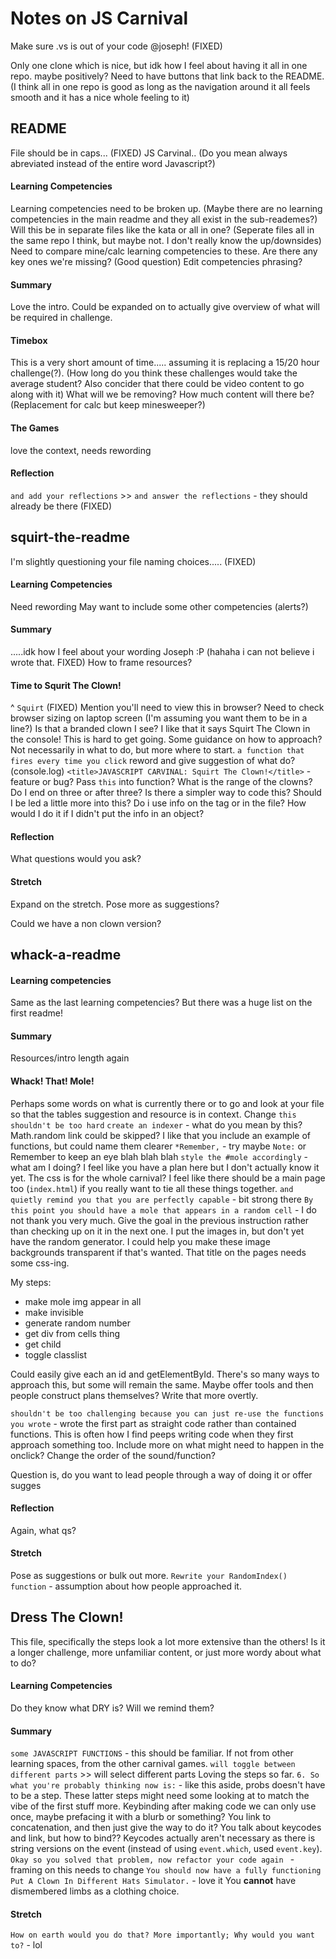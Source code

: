 # Notes on JS Carnival

Make sure .vs is out of your code @joseph! (FIXED)

Only one clone which is nice, but idk how I feel about having it all in one repo. maybe positively?
Need to have buttons that link back to the README. (I think all in one repo is good as long as the navigation around it all feels smooth and it has a nice whole feeling to it)

## README
File should be in caps... (FIXED)
JS Carvinal.. (Do you mean always abreviated instead of the entire word Javascript?)

#### Learning Competencies
Learning competencies need to be broken up. (Maybe there are no learning competencies in the main readme and they all exist in the sub-reademes?) 
Will this be in separate files like the kata or all in one? (Seperate files all in the same repo I think, but maybe not. I don't really know the up/downsides)
Need to compare mine/calc learning competencies to these. Are there any key ones we're missing? (Good question)
Edit competencies phrasing?

#### Summary
Love the intro. Could be expanded on to actually give overview of what will be required in challenge.

#### Timebox
This is a very short amount of time..... assuming it is replacing a 15/20 hour challenge(?). (How long do you think these challenges would take the average student? Also concider that there could be video content to go along with it) 
What will we be removing? How much content will there be?
(Replacement for calc but keep minesweeper?)

#### The Games
love the context, needs rewording

#### Reflection
`and add your reflections` >>  `and answer the reflections` - they should already be there (FIXED)


## squirt-the-readme
I'm slightly questioning your file naming choices..... (FIXED)

#### Learning Competencies
Need rewording
May want to include some other competencies (alerts?)

#### Summary
.....idk how I feel about your wording Joseph :P  (hahaha i can not believe i wrote that. FIXED)
How to frame resources?

#### Time to Squrit The Clown!
^ `Squirt` (FIXED)
Mention you'll need to view this in browser?
Need to check browser sizing on laptop screen (I'm assuming you want them to be in a line?)
Is that a branded clown I see?
I like that it says Squirt The Clown in the console!
This is hard to get going. Some guidance on how to approach? Not necessarily in what to do, but more where to start.
`a function that fires every time you click` reword and give suggestion of what do? (console.log)
`<title>JAVASCRIPT CARVINAL: Squirt The Clown!</title>` - feature or bug?
Pass `this` into function?
What is the range of the clowns? Do I end on three or after three? 
Is there a simpler way to code this?
Should I be led a little more into this?
Do i use info on the tag or in the file?
How would I do it if I didn't put the info in an object?

#### Reflection
What questions would you ask?

#### Stretch
Expand on the stretch. Pose more as suggestions?

Could we have a non clown version?

## whack-a-readme

#### Learning competencies
Same as the last learning competencies? But there was a huge list on the first readme!

#### Summary
Resources/intro length again

#### Whack! That! Mole!
Perhaps some words on what is currently there or to go and look at your file so that the tables suggestion and resource is in context.
Change `this shouldn't be too hard`
`create an indexer` - what do you mean by this?
Math.random link could be skipped?
I like that you include an example of functions, but could name them clearer
`*Remember,` - try maybe `Note:` or Remember to keep an eye blah blah blah
`style the #mole accordingly` - what am I doing? I feel like you have a plan here but I don't actually know it yet.
The css is for the whole carnival? I feel like there should be a main page too (`index.html`) if you really want to tie all these things together. 
`and quietly remind you that you are perfectly capable` - bit strong there
`By this point you should have a mole that appears in a random cell` - I do not thank you very much. Give the goal in the previous instruction rather than checking up on it in the next one. I put the images in, but don't yet have the random generator.
I could help you make these image backgrounds transparent if that's wanted.
That title on the pages needs some css-ing.

My steps:
- make mole img appear in all
- make invisible
- generate random number
- get div from cells thing 
- get child 
- toggle classlist

Could easily give each an id and getElementById.
There's so many ways to approach this, but some will remain the same. Maybe offer tools and then people construct plans themselves? Write that more overtly.

`shouldn't be too challenging because you can just re-use the functions you wrote` - wrote the first part as straight code rather than contained functions. This is often how I find peeps writing code when they first approach something too. 
Include more on what might need to happen in the onclick?
Change the order of the sound/function?

Question is, do you want to lead people through a way of doing it or offer sugges

#### Reflection
Again, what qs?

#### Stretch
Pose as suggestions or bulk out more.
`Rewrite your RandomIndex() function` - assumption about how people approached it.


## Dress The Clown!
This file, specifically the steps look a lot more extensive than the others! Is it a longer challenge, more unfamiliar content, or just more wordy about what to do?

#### Learning Competencies
Do they know what DRY is? Will we remind them?

#### Summary
`some JAVASCRIPT FUNCTIONS` - this should be familiar. If not from other learning spaces, from the other carnival games.
`will toggle between different parts` >> will select different parts
Loving the steps so far.
`6. So what you're probably thinking now is:` - like this aside, probs doesn't have to be a step.
These latter steps might need some looking at to match the vibe of the first stuff more.
Keybinding after making code we can only use once, maybe prefacing it with a blurb or something?
You link to concatenation, and then just give the way to do it?
You talk about keycodes and link, but how to bind??
Keycodes actually aren't necessary as there is string versions on the event (instead of using `event.which`, used `event.key`).
`Okay so you solved that problem, now refactor your code again ` - framing on this needs to change
`You should now have a fully functioning Put A Clown In Different Hats Simulator.` - love it
You **cannot** have dismembered limbs as a clothing choice.

#### Stretch
`How on earth would you do that? More importantly; Why would you want to?` - lol
